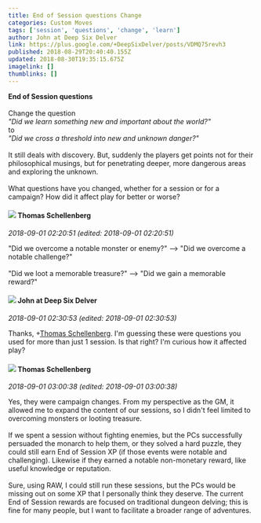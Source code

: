 ```yaml
---
title: End of Session questions Change
categories: Custom Moves
tags: ['session', 'questions', 'change', 'learn']
author: John at Deep Six Delver
link: https://plus.google.com/+DeepSixDelver/posts/VDMQ75revh3
published: 2018-08-29T20:40:40.155Z
updated: 2018-08-30T19:35:15.675Z
imagelink: []
thumblinks: []
---
```


<b>End of Session questions</b><br /><br />Change the question<br />    <i>&quot;Did we learn something new and important about the world?&quot;</i><br />to<br />    <i>&quot;Did we cross a threshold into new and unknown danger?&quot;</i><br /><br />It still deals with discovery. But, suddenly the players get points not for their philosophical musings, but for penetrating deeper, more dangerous areas and exploring the unknown.<br /><br />What questions have you changed, whether for a session or for a campaign? How did it affect play for better or worse?
<div id='comment z13jeffgpxmhujppc04cf5kxxoymcjg4f20'>
  <h4><img src='{{site.baseurl}}//images/avatars/105745999495605206550_photo.jpg'> Thomas Schellenberg</h4>
      <p><cite>2018-09-01 02:20:51 (edited: 2018-09-01 02:20:51)</cite></p>
        <p>&quot;Did we overcome a notable monster or enemy?&quot; --&gt; &quot;Did we overcome a notable challenge?&quot;<br /><br />&quot;Did we loot a memorable treasure?&quot; --&gt; &quot;Did we gain a memorable reward?&quot;</p>
</div>
        

<div id='comment z13jeffgpxmhujppc04cf5kxxoymcjg4f20'>
  <h4><img src='{{site.baseurl}}//images/avatars/104675236432730777219_photo.jpg'> John at Deep Six Delver</h4>
      <p><cite>2018-09-01 02:30:53 (edited: 2018-09-01 02:30:53)</cite></p>
        <p>Thanks, <span class="proflinkWrapper"><span class="proflinkPrefix">+</span><a class="proflink" href="https://plus.google.com/105745999495605206550" oid="105745999495605206550">Thomas Schellenberg</a></span>. I&#39;m guessing these were questions you used for more than just 1 session. Is that right? I&#39;m curious how it affected play?</p>
</div>
        

<div id='comment z13jeffgpxmhujppc04cf5kxxoymcjg4f20'>
  <h4><img src='{{site.baseurl}}//images/avatars/105745999495605206550_photo.jpg'> Thomas Schellenberg</h4>
      <p><cite>2018-09-01 03:00:38 (edited: 2018-09-01 03:00:38)</cite></p>
        <p>Yes, they were campaign changes.  From my perspective as the GM, it allowed me to expand the content of our sessions, so I didn&#39;t feel limited to overcoming monsters or looting treasure.<br /><br />If we spent a session without fighting enemies, but the PCs successfully persuaded the monarch to help them, or they solved a hard puzzle, they could still earn End of Session XP (if those events were notable and challenging).  Likewise if they earned a notable non-monetary reward, like useful knowledge or reputation.<br /><br />Sure, using RAW, I could still run these sessions, but the PCs would be missing out on some XP that I personally think they deserve.  The current End of Session rewards are focused on traditional dungeon delving; this is fine for many people, but I want to facilitate a broader range of adventures.</p>
</div>
        
